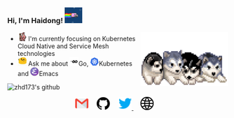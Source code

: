 ### Hi, I'm Haidong! <img alt="GIF" src="https://github.com/zhd173/zhd173/blob/master/assets/nyancat.gif?raw=1" width="40vw" />

<img align="right" alt="GIF" src="https://github.com/zhd173/zhd173/blob/master/assets/husky.gif?raw=1" width="200vw" />

- <img alt="GIF" src="https://github.com/zhd173/zhd173/blob/master/assets/gandalf_parrot.gif?raw=1" width="20vw" /> I'm currently focusing on Kubernetes Cloud Native and Service Mesh technologies
- <img alt="GIF" src="https://github.com/zhd173/zhd173/blob/master/assets/happy.gif?raw=1" width="20vw" /> Ask me about <img alt="GIF" src="https://github.com/zhd173/zhd173/blob/master/assets/go.png?raw=1" width="20vw" />Go, <img alt="GIF" src="https://github.com/zhd173/zhd173/blob/master/assets/kubernetes.png?raw=1" width="20vw" />Kubernetes and <img alt="GIF" src="https://github.com/zhd173/zhd173/blob/master/assets/emacs.png?raw=1" width="20vw" />Emacs


![zhd173's github](https://github-readme-stats.vercel.app/api?username=zhd173&show_icons=true&hide_border=true)

<p align="center">
 <a href="mailto:haidongdev@gmail.com"><img src="https://github.com/zhd173/zhd173/blob/master/assets/gmail.svg" width="30px" alt="mail"></a> &nbsp; &nbsp;
   <a href="https://github.com/zhd173"><img src="https://github.com/zhd173/zhd173/blob/master/assets/github.svg" width="30px" alt="mail"></a> &nbsp; &nbsp;
  <a href="https://twitter.com/zhd173"><img src="https://github.com/zhd173/zhd173/blob/master/assets/twitter.svg" width="30px" alt="Twitter">     </a> &nbsp; &nbsp;
  <a href="https://zhd173.github.io"><img src="https://github.com/zhd173/zhd173/blob/master/assets/site.svg" width="30px" alt="site"></a> &nbsp; &nbsp;
</p>
